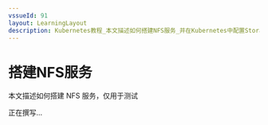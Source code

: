 ```yaml
---
vssueId: 91
layout: LearningLayout
description: Kubernetes教程_本文描述如何搭建NFS服务_并在Kubernetes中配置StorageClass使用该NFS服务作为存储
---
```


# 搭建NFS服务

本文描述如何搭建 NFS 服务，仅用于测试

正在撰写...
